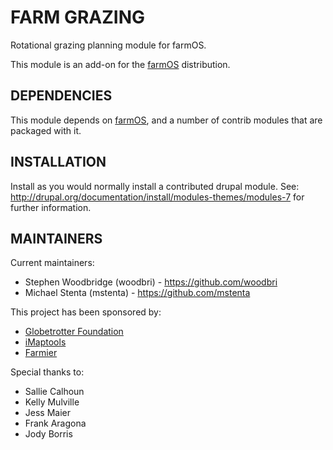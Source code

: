 FARM GRAZING
============

Rotational grazing planning module for farmOS.

This module is an add-on for the [farmOS](http://drupal.org/project/farm)
distribution.

DEPENDENCIES
------------

This module depends on [farmOS](http://drupal.org/project/farm), and a number
of contrib modules that are packaged with it.

INSTALLATION
------------

Install as you would normally install a contributed drupal module. See:
http://drupal.org/documentation/install/modules-themes/modules-7 for further
information.

MAINTAINERS
-----------

Current maintainers:
 * Stephen Woodbridge (woodbri) - https://github.com/woodbri
 * Michael Stenta (mstenta) - https://github.com/mstenta

This project has been sponsored by:
 * [Globetrotter Foundation](http://globetrotterfoundation.org)
 * [iMaptools](http://imaptools.com)
 * [Farmier](http://farmier.com)

Special thanks to:
 * Sallie Calhoun
 * Kelly Mulville
 * Jess Maier
 * Frank Aragona
 * Jody Borris
